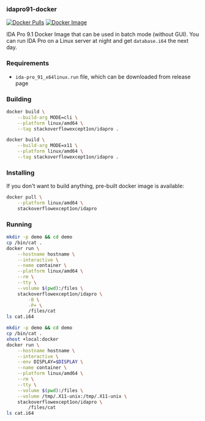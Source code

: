 ### idapro91-docker

[![Docker Pulls](https://img.shields.io/docker/pulls/stackoverflowexcept1on/idapro)](https://hub.docker.com/r/stackoverflowexcept1on/idapro)
[![Docker Image](https://img.shields.io/badge/docker_image-1.01GB-blue)](https://hub.docker.com/r/stackoverflowexcept1on/idapro)

IDA Pro 9.1 Docker Image that can be used in batch mode (without GUI). You can run IDA Pro on a Linux server at night and get `database.i64` the next day.

### Requirements

- `ida-pro_91_x64linux.run` file, which can be downloaded from release page

### Building

```bash
docker build \
    --build-arg MODE=cli \
    --platform linux/amd64 \
    --tag stackoverflowexcept1on/idapro .
```

```bash
docker build \
    --build-arg MODE=x11 \
    --platform linux/amd64 \
    --tag stackoverflowexcept1on/idapro .
```

### Installing

If you don't want to build anything, pre-built docker image is available:

```bash
docker pull \
    --platform linux/amd64 \
    stackoverflowexcept1on/idapro
```

### Running

```bash
mkdir -p demo && cd demo
cp /bin/cat .
docker run \
    --hostname hostname \
    --interactive \
    --name container \
    --platform linux/amd64 \
    --rm \
    --tty \
    --volume $(pwd):/files \
    stackoverflowexcept1on/idapro \
        -B \
        -P+ \
        /files/cat
ls cat.i64
```

```bash
mkdir -p demo && cd demo
cp /bin/cat .
xhost +local:docker
docker run \
    --hostname hostname \
    --interactive \
    --env DISPLAY=$DISPLAY \
    --name container \
    --platform linux/amd64 \
    --rm \
    --tty \
    --volume $(pwd):/files \
    --volume /tmp/.X11-unix:/tmp/.X11-unix \
    stackoverflowexcept1on/idapro \
        /files/cat
ls cat.i64
```
